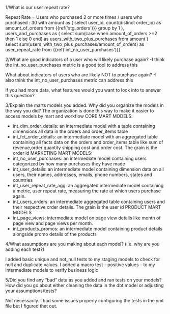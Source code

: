 1/What is our user repeat rate?

Repeat Rate = Users who purchased 2 or more times / users who purchased : 30
with amount as (
    select 
    user_id, 
    count(distinct order_id) as amount_of_orders 
    from {{ref('stg_orders')}} 
    group by 1
),
users_and_purchases as (
    select 
    sum(case when amount_of_orders >=2 then 1 else 0 end) as users_with_two_plus_purchases
    from amount
)     
select 
sum(users_with_two_plus_purchases/amount_of_orders) as user_repeat_rate
from {{ref('int_no_user_purchases')}}


2/What are good indicators of a user who will likely purchase again? 
-I think the int_no_user_purchases metric is a good tool to address this

What about indicators of users who are likely NOT to purchase again? 
-I also think the int_no_user_purchases metric can address this

If you had more data, what features would you want to look into to answer this question?



3/Explain the marts models you added. Why did you organize the models in the way you did?
The organization is done this way to make it easier to access models by mart and workflow
CORE MART MODELS:
 - int_dim_order_details: an intermediate model with a table containing dimensions all data in the orders and order_items table
 - int_fct_order_details: an intermediate model with an aggregated table containing all facts data on the orders and order_items table like sum of revenue,order quantity shipping cost and order cost. The grain is the order id 
MARKETING MART MODELS:
 - int_no_user_purchases: an intermediate model containing users categorized by how many purchases they have made
 - int_user_details: an intermediate model containing dimension data on all users, their names, addresses, emails, phone numbers, states and countries
 - int_user_repeat_rate_agg: an aggregated intermediate model containing a metric, user repeat rate, measuring the rate at which users purchase again.
 - int_users_orders: an intermediate aggregated table containing users and their respective order details. The grain is the user id
PRODUCT MART MODELS
 - int_page_views: intermediate model on page view details like month of page view and page views per month.
 - int_products_promos: an intermediate model containing product details alongside promo details of the products


4/What assumptions are you making about each model? (i.e. why are you adding each test?)

I added basic unique and not_null tests to my staging models to check for null and duplicate values. 
I added a macro test - positive values -  to my intermediate models to verify business logic



5/Did you find any “bad” data as you added and ran tests on your models? How did you go about either cleaning the data in the dbt model or adjusting your assumptions/tests?

Not necessarily. I had some issues properly configuring the tests in the yml file but I figured that out.
